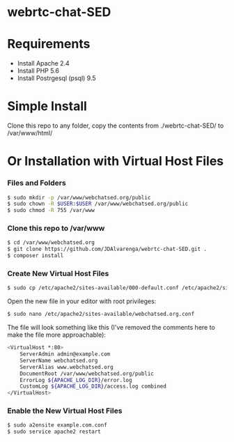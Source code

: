 # webrtc-chat-SED

# Requirements
- Install Apache 2.4
- Install PHP 5.6
- Install Postrgesql (psql) 9.5

# Simple Install 
Clone this repo to any folder, copy the contents from ./webrtc-chat-SED/ to /var/www/html/

# Or Installation with Virtual Host Files
### Files and Folders
```sh
$ sudo mkdir -p /var/www/webchatsed.org/public
$ sudo chown -R $USER:$USER /var/www/webchatsed.org/public
$ sudo chmod -R 755 /var/www
```

### Clone this repo to /var/www
```sh
$ cd /var/www/webchatsed.org
$ git clone https://github.com/JDAlvarenga/webrtc-chat-SED.git .
$ composer install
```

### Create New Virtual Host Files
```sh
$ sudo cp /etc/apache2/sites-available/000-default.conf /etc/apache2/sites-available/webchatsed.org.conf
```

Open the new file in your editor with root privileges:

```sh
$ sudo nano /etc/apache2/sites-available/webchatsed.org.conf
```

The file will look something like this (I've removed the comments here to make the file more approachable):
```sh
<VirtualHost *:80>
    ServerAdmin admin@example.com
    ServerName webchatsed.org
    ServerAlias www.webchatsed.org
    DocumentRoot /var/www/webchatsed.org/public
    ErrorLog ${APACHE_LOG_DIR}/error.log
    CustomLog ${APACHE_LOG_DIR}/access.log combined
</VirtualHost>
```

### Enable the New Virtual Host Files
```sh
$ sudo a2ensite example.com.conf
$ sudo service apache2 restart
```
